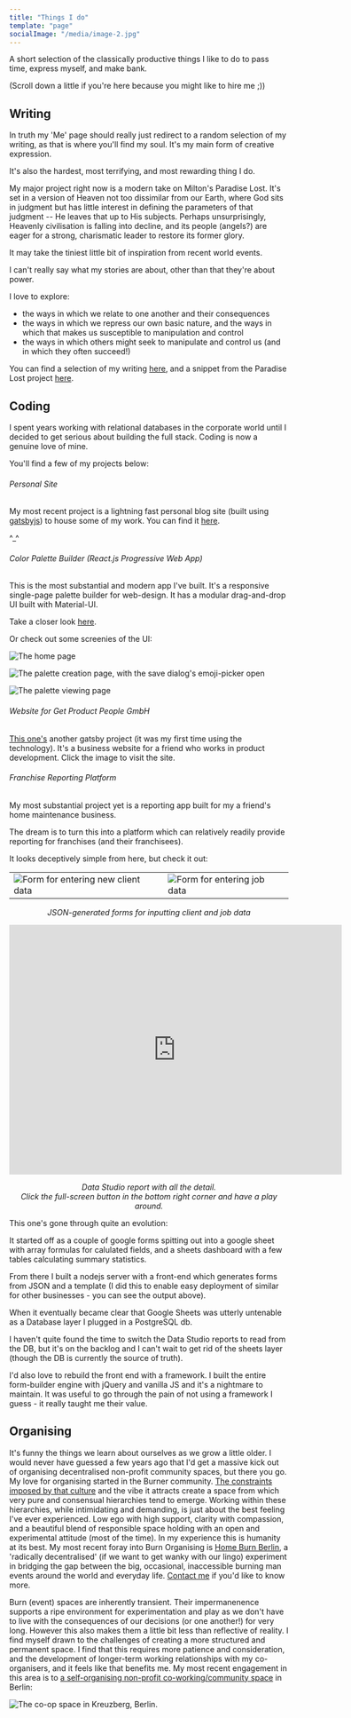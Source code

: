 ```yaml
---
title: "Things I do"
template: "page"
socialImage: "/media/image-2.jpg"
---
```


A short selection of the classically productive things I like to do to pass time, express myself, and make bank.

(Scroll down a little if you're here because you might like to hire me ;))

## Writing

In truth my 'Me' page should really just redirect to a random selection of my writing, as that is where you'll find my soul. It's my main form of creative expression.

It's also the hardest, most terrifying, and most rewarding thing I do.

My major project right now is a modern take on Milton's Paradise Lost. It's set in a version of Heaven not too dissimilar from our Earth, where God sits in judgment but has little interest in defining the parameters of that judgment -- He leaves that up to His subjects. Perhaps unsurprisingly, Heavenly civilisation is falling into decline, and its people (angels?) are eager for a strong, charismatic leader to restore its former glory.

It may take the tiniest little bit of inspiration from recent world events.

I can't really say what my stories are about, other than that they're about power.

I love to explore:

- the ways in which we relate to one another and their consequences
- the ways in which we repress our own basic nature, and the ways in which that makes us susceptible to manipulation and control
- the ways in which others might seek to manipulate and control us (and in which they often succeed!)

You can find a selection of my writing [here](/), and a snippet from the Paradise Lost project [here](/posts/justice-in-an-unjust-world).

## Coding

I spent years working with relational databases in the corporate world until I decided to get serious about building the full stack. Coding is now a genuine love of mine.

You'll find a few of my projects below:

###### Personal Site

My most recent project is a lightning fast personal blog site (built using [gatsbyjs](https://www.gatsbyjs.org)) to house some of my work. You can find it [here](/).

^\_^

###### Color Palette Builder (React.js Progressive Web App)

This is the most substantial and modern app I've built. It's a responsive single-page palette builder for web-design. It has a modular drag-and-drop UI built with Material-UI.

Take a closer look [here](https://xenodochial-booth-c0b332.netlify.app).

Or check out some screenies of the UI:

![The home page](/media/color-picker-home.png)

![The palette creation page, with the save dialog's emoji-picker open](/media/color-picker-create-emoji.png)

![The palette viewing page](/media/color-picker-palette.png)

###### Website for Get Product People GmbH

[This one's](https://getproductpeople.com/) another gatsby project (it was my first time using the technology). It's a business website for a friend who works in product development. Click the image to visit the site.

###### Franchise Reporting Platform

My most substantial project yet is a reporting app built for my a friend's home maintenance business.

The dream is to turn this into a platform which can relatively readily provide reporting for franchises (and their franchisees).

It looks deceptively simple from here, but check it out:

|                                                              |                                                    |
| ------------------------------------------------------------ | -------------------------------------------------- |
| ![Form for entering new client data](/media/client-form.png) | ![Form for entering job data](/media/job-form.png) |

_<p align="center">JSON-generated forms for inputting client and job data</p>_

<iframe width="600" height="450" src="https://datastudio.google.com/embed/reporting/4e197092-79c8-4502-a23f-709795017419/page/JLSK" frameborder="0" style="border:0" allowfullscreen></iframe>

_<p align="center">Data Studio report with all the detail. </br>Click the full-screen button in the bottom right corner and have a play around.</p>_

This one's gone through quite an evolution:

It started off as a couple of google forms spitting out into a google sheet with array formulas for calulated fields, and a sheets dashboard with a few tables calculating summary statistics.

From there I built a nodejs server with a front-end which generates forms from JSON and a template (I did this to enable easy deployment of similar for other businesses - you can see the output above).

When it eventually became clear that Google Sheets was utterly untenable as a Database layer I plugged in a PostgreSQL db.

I haven't quite found the time to switch the Data Studio reports to read from the DB, but it's on the backlog and I can't wait to get rid of the sheets layer (though the DB is currently the source of truth).

I'd also love to rebuild the front end with a framework. I built the entire form-builder engine with jQuery and vanilla JS and it's a nightmare to maintain. It was useful to go through the pain of not using a framework I guess - it really taught me their value.

## Organising

It's funny the things we learn about ourselves as we grow a little older. I would never have guessed a few years ago that I'd get a massive kick out of organising decentralised non-profit community spaces, but there you go. My love for organising started in the Burner community. [The constraints imposed by that culture](https://burningman.org/culture/philosophical-center/10-principles/) and the vibe it attracts create a space from which very pure and consensual hierarchies tend to emerge. Working within these hierarchies, while intimidating and demanding, is just about the best feeling I've ever experienced. Low ego with high support, clarity with compassion, and a beautiful blend of responsible space holding with an open and experimental attitude (most of the time). In my experience this is humanity at its best. My most recent foray into Burn Organising is [Home Burn Berlin](https://www.facebook.com/Home-Burn-Berlin-102075708068069), a 'radically decentralised' (if we want to get wanky with our lingo) experiment in bridging the gap between the big, occasional, inaccessible burning man events around the world and everyday life. [Contact me](/pages/contact) if you'd like to know more.

Burn (event) spaces are inherently transient. Their impermanenence supports a ripe environment for experimentation and play as we don't have to live with the consequences of our decisions (or one another!) for very long. However this also makes them a little bit less than reflective of reality. I find myself drawn to the challenges of creating a more structured and permanent space. I find that this requires more patience and consideration, and the development of longer-term working relationships with my co-organisers, and it feels like that benefits me. My most recent engagement in this area is to [a self-organising non-profit co-working/community space](https://www.coopspace.net/wp-content/uploads/2020/06/FlyerCoopspace_.pdf) in Berlin:

![The co-op space in Kreuzberg, Berlin](/media/coop-space.jpg).
